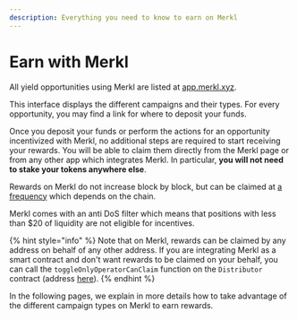 ```yaml
---
description: Everything you need to know to earn on Merkl
---
```


# Earn with Merkl

All yield opportunities using Merkl are listed at [app.merkl.xyz](https://app.merkl.xyz).

This interface displays the different campaigns and their types. For every opportunity, you may find a link for where to deposit your funds.

Once you deposit your funds or perform the actions for an opportunity incentivized with Merkl, no additional steps are required to start receiving your rewards. You will be able to claim them directly from the Merkl page or from any other app which integrates Merkl. In particular, **you will not need to stake your tokens anywhere else**.

Rewards on Merkl do not increase block by block, but can be claimed at [a frequency](./helpers.md#🔗-live-amms-and-chains) which depends on the chain.

Merkl comes with an anti DoS filter which means that positions with less than \$20 of liquidity are not eligible for incentives.

{% hint style="info" %}
Note that on Merkl, rewards can be claimed by any address on behalf of any other address. If you are integrating Merkl as a smart contract and don't want rewards to be claimed on your behalf, you can call the `toggleOnlyOperatorCanClaim` function on the `Distributor` contract (address [here](./helpers.md#🧑‍💻-smart-contracts)).
{% endhint %}

In the following pages, we explain in more details how to take advantage of the different campaign types on Merkl to earn rewards.
